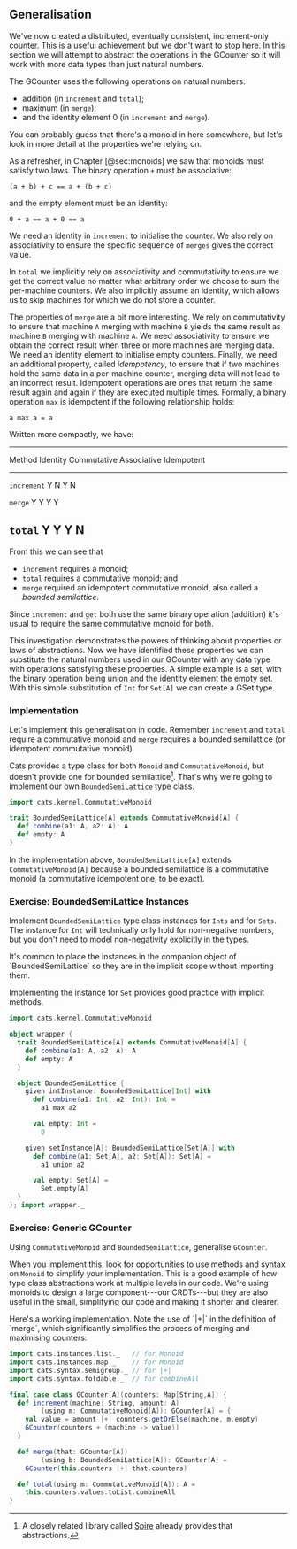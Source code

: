 ## Generalisation

We've now created a distributed, eventually consistent,
increment-only counter.
This is a useful achievement but we don't want to stop here.
In this section we will attempt to abstract the operations
in the GCounter so it will work with more data types
than just natural numbers.

The GCounter uses the following operations on natural numbers:

- addition (in `increment` and `total`);
- maximum (in `merge`);
- and the identity element 0 (in `increment` and `merge`).

You can probably guess that there's a monoid in here somewhere,
but let's look in more detail at the properties we're relying on.

As a refresher, in Chapter [@sec:monoids]
we saw that monoids must satisfy two laws.
The binary operation `+` must be associative:

`(a + b) + c == a + (b + c)`

and the empty element must be an identity:

`0 + a == a + 0 == a`

We need an identity in `increment` to initialise the counter.
We also rely on associativity to ensure
the specific sequence of `merges` gives the correct value.

In `total` we implicitly rely
on associativity and commutativity
to ensure we get the correct value
no matter what arbitrary order we choose
to sum the per-machine counters.
We also implicitly assume an identity,
which allows us to skip machines
for which we do not store a counter.

The properties of `merge` are a bit more interesting.
We rely on commutativity to ensure that
machine `A` merging with machine `B`
yields the same result as
machine `B` merging with machine `A`.
We need associativity to ensure we obtain the correct result
when three or more machines are merging data.
We need an identity element to initialise empty counters.
Finally, we need an additional property,
called *idempotency*,
to ensure that if two machines hold the same data
in a per-machine counter,
merging data will not lead to an incorrect result.
Idempotent operations are ones that return
the same result again and again if they are executed multiple times.
Formally, a binary operation `max` is idempotent if
the following relationship holds:

```
a max a = a
```

Written more compactly, we have:

--------------------------------------------------------------------
  Method        Identity    Commutative   Associative   Idempotent
-------------- ----------- ------------- ------------- -------------
  `increment`   Y           N             Y             N

  `merge`       Y           Y             Y             Y

  `total`       Y           Y             Y             N
--------------------------------------------------------------------

From this we can see that

- `increment` requires a monoid;
- `total` requires a commutative monoid; and
- `merge` required an idempotent commutative monoid,
  also called a *bounded semilattice*.

Since `increment` and `get` both use
the same binary operation (addition)
it's usual to require the same commutative monoid for both.

This investigation demonstrates
the powers of thinking about properties or laws of abstractions.
Now we have identified these properties
we can substitute the natural numbers used in our GCounter
with any data type with operations satisfying these properties.
A simple example is a set,
with the binary operation being union
and the identity element the empty set.
With this simple substitution of `Int` for `Set[A]`
we can create a GSet type.

### Implementation

Let's implement this generalisation in code.
Remember `increment` and `total`
require a commutative monoid
and `merge` requires a bounded semilattice
(or idempotent commutative monoid).

Cats provides a type class 
for both `Monoid` and `CommutativeMonoid`,
but doesn't provide one 
for bounded semilattice[^spire].
That's why we're going to implement
our own `BoundedSemiLattice` type class.

```scala mdoc:silent
import cats.kernel.CommutativeMonoid

trait BoundedSemiLattice[A] extends CommutativeMonoid[A] {
  def combine(a1: A, a2: A): A
  def empty: A
}
```

In the implementation above,
`BoundedSemiLattice[A]` extends `CommutativeMonoid[A]`
because a bounded semilattice is a commutative monoid
(a commutative idempotent one, to be exact).

### Exercise: BoundedSemiLattice Instances

Implement `BoundedSemiLattice` type class instances
for `Ints` and for `Sets`.
The instance for `Int` will
technically only hold for non-negative numbers,
but you don't need to model non-negativity
explicitly in the types.

<div class="solution">
It's common to place the instances
in the companion object of `BoundedSemiLattice`
so they are in the implicit scope without importing them.

Implementing the instance for `Set`
provides good practice with implicit methods.

```scala mdoc:invisible:reset-object
import cats.kernel.CommutativeMonoid
```

```scala mdoc:silent
object wrapper {
  trait BoundedSemiLattice[A] extends CommutativeMonoid[A] {
    def combine(a1: A, a2: A): A
    def empty: A
  }

  object BoundedSemiLattice {
    given intInstance: BoundedSemiLattice[Int] with
      def combine(a1: Int, a2: Int): Int =
        a1 max a2

      val empty: Int =
        0

    given setInstance[A]: BoundedSemiLattice[Set[A]] with
      def combine(a1: Set[A], a2: Set[A]): Set[A] =
        a1 union a2

      val empty: Set[A] =
        Set.empty[A]
  }
}; import wrapper._
```
</div>


### Exercise: Generic GCounter

Using `CommutativeMonoid` and `BoundedSemiLattice`, generalise `GCounter`.

When you implement this,
look for opportunities to use methods and syntax on `Monoid`
to simplify your implementation.
This is a good example of how
type class abstractions work at multiple levels in our code.
We're using monoids to design a large component---our CRDTs---but
they are also useful in the small, simplifying our code
and making it shorter and clearer.

<div class="solution">
Here's a working implementation.
Note the use of `|+|` in the definition of `merge`,
which significantly simplifies
the process of merging and maximising counters:

```scala mdoc:silent
import cats.instances.list._   // for Monoid
import cats.instances.map._    // for Monoid
import cats.syntax.semigroup._ // for |+|
import cats.syntax.foldable._  // for combineAll

final case class GCounter[A](counters: Map[String,A]) {
  def increment(machine: String, amount: A)
        (using m: CommutativeMonoid[A]): GCounter[A] = {
    val value = amount |+| counters.getOrElse(machine, m.empty)
    GCounter(counters + (machine -> value))
  }

  def merge(that: GCounter[A])
        (using b: BoundedSemiLattice[A]): GCounter[A] =
    GCounter(this.counters |+| that.counters)

  def total(using m: CommutativeMonoid[A]): A =
    this.counters.values.toList.combineAll
}
```
</div>

[^spire]: A closely related library
called [Spire](https://github.com/non/spire)
already provides that abstractions.
